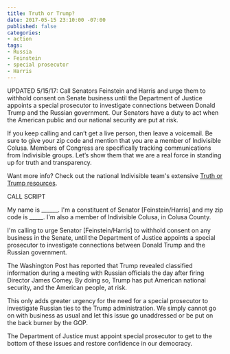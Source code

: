```yaml
---
title: Truth or Trump?
date: 2017-05-15 23:10:00 -07:00
published: false
categories:
- action
tags:
- Russia
- Feinstein
- special prosecutor
- Harris
---
```


UPDATED 5/15/17: Call Senators Feinstein and Harris and urge them to withhold consent on Senate business until the Department of Justice appoints a special prosecutor to investigate connections between Donald Trump and the Russian government. Our Senators have a duty to act when the American public and our national security are put at risk.

If you keep calling and can’t get a live person, then leave a voicemail. Be sure to give your zip code and mention that you are a member of Indivisible Colusa. Members of Congress are specifically tracking communications from Indivisible groups. Let’s show them that we are a real force in standing up for truth and transparency.

Want more info? Check out the national Indivisible team's extensive [Truth or Trump resources](https://www.indivisibleguide.com/truth-or-trump).

CALL SCRIPT

My name is ______. I'm a constituent of Senator \[Feinstein/Harris\] and my zip code is _____. I'm also a member of Indivisible Colusa, in Colusa County.

I'm calling to urge Senator \[Feinstein/Harris\] to withhold consent on any business in the Senate, until the Department of Justice appoints a special prosecutor to investigate connections between Donald Trump and the Russian government.

The Washington Post has reported that Trump revealed classified information during a meeting with Russian officials the day after firing Director James Comey. By doing so, Trump has put American national security, and the American people, at risk.

This only adds greater urgency for the need for a special prosecutor to investigate Russian ties to the Trump administration. We simply cannot go on with business as usual and let this issue go unaddressed or be put on the back burner by the GOP.

The Department of Justice must appoint special prosecutor to get to the bottom of these issues and restore confidence in our democracy.